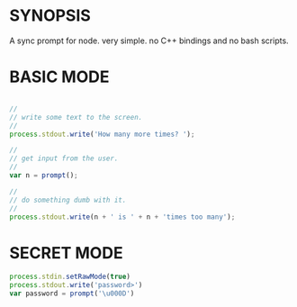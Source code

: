 # SYNOPSIS
A sync prompt for node. very simple. no C++ bindings and no bash scripts.

# BASIC MODE
```js

//
// write some text to the screen.
//
process.stdout.write('How many more times? ');

//
// get input from the user.
//
var n = prompt();

//
// do something dumb with it.
//
process.stdout.write(n + ' is ' + n + 'times too many');
```

# SECRET MODE

```js
process.stdin.setRawMode(true)
process.stdout.write('password>')
var password = prompt('\u000D')
```

